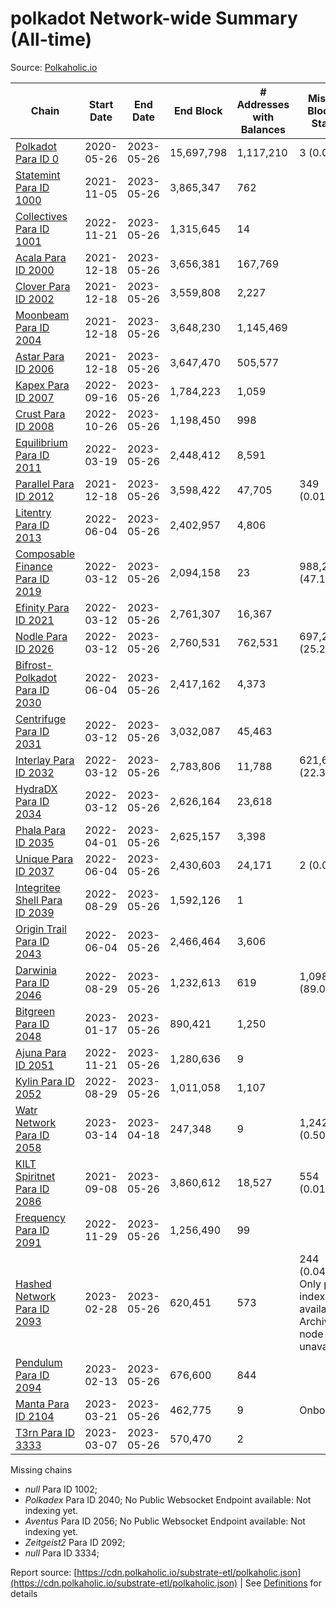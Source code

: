 # polkadot Network-wide Summary (All-time)

Source: [Polkaholic.io](https://polkaholic.io)


| Chain            | Start Date | End Date | End Block | # Addresses with Balances | Missing Blocks / Status |
| ---------------- | ---------- | ---------| --------- | ------------------------- | ----------------------- |
| [Polkadot Para ID 0](/polkadot/0-polkadot) | 2020-05-26 | 2023-05-26 | 15,697,798 |  1,117,210 | 3 (0.00%)  |
| [Statemint Para ID 1000](/polkadot/1000-statemint) | 2021-11-05 | 2023-05-26 | 3,865,347 |  762 |    |
| [Collectives Para ID 1001](/polkadot/1001-collectives) | 2022-11-21 | 2023-05-26 | 1,315,645 |  14 |    |
| [Acala Para ID 2000](/polkadot/2000-acala) | 2021-12-18 | 2023-05-26 | 3,656,381 |  167,769 |    |
| [Clover Para ID 2002](/polkadot/2002-clover) | 2021-12-18 | 2023-05-26 | 3,559,808 |  2,227 |    |
| [Moonbeam Para ID 2004](/polkadot/2004-moonbeam) | 2021-12-18 | 2023-05-26 | 3,648,230 |  1,145,469 |    |
| [Astar Para ID 2006](/polkadot/2006-astar) | 2021-12-18 | 2023-05-26 | 3,647,470 |  505,577 |    |
| [Kapex Para ID 2007](/polkadot/2007-kapex) | 2022-09-16 | 2023-05-26 | 1,784,223 |  1,059 |    |
| [Crust Para ID 2008](/polkadot/2008-crust) | 2022-10-26 | 2023-05-26 | 1,198,450 |  998 |    |
| [Equilibrium Para ID 2011](/polkadot/2011-equilibrium) | 2022-03-19 | 2023-05-26 | 2,448,412 |  8,591 |    |
| [Parallel Para ID 2012](/polkadot/2012-parallel) | 2021-12-18 | 2023-05-26 | 3,598,422 |  47,705 | 349 (0.01%)  |
| [Litentry Para ID 2013](/polkadot/2013-litentry) | 2022-06-04 | 2023-05-26 | 2,402,957 |  4,806 |    |
| [Composable Finance Para ID 2019](/polkadot/2019-composable) | 2022-03-12 | 2023-05-26 | 2,094,158 |  23 | 988,228 (47.19%)  |
| [Efinity Para ID 2021](/polkadot/2021-efinity) | 2022-03-12 | 2023-05-26 | 2,761,307 |  16,367 |    |
| [Nodle Para ID 2026](/polkadot/2026-nodle) | 2022-03-12 | 2023-05-26 | 2,760,531 |  762,531 | 697,249 (25.26%)  |
| [Bifrost-Polkadot Para ID 2030](/polkadot/2030-bifrost-dot) | 2022-06-04 | 2023-05-26 | 2,417,162 |  4,373 |    |
| [Centrifuge Para ID 2031](/polkadot/2031-centrifuge) | 2022-03-12 | 2023-05-26 | 3,032,087 |  45,463 |    |
| [Interlay Para ID 2032](/polkadot/2032-interlay) | 2022-03-12 | 2023-05-26 | 2,783,806 |  11,788 | 621,626 (22.33%)  |
| [HydraDX Para ID 2034](/polkadot/2034-hydradx) | 2022-03-12 | 2023-05-26 | 2,626,164 |  23,618 |    |
| [Phala Para ID 2035](/polkadot/2035-phala) | 2022-04-01 | 2023-05-26 | 2,625,157 |  3,398 |    |
| [Unique Para ID 2037](/polkadot/2037-unique) | 2022-06-04 | 2023-05-26 | 2,430,603 |  24,171 | 2 (0.00%)  |
| [Integritee Shell Para ID 2039](/polkadot/2039-integritee-shell) | 2022-08-29 | 2023-05-26 | 1,592,126 |  1 |    |
| [Origin Trail Para ID 2043](/polkadot/2043-origintrail) | 2022-06-04 | 2023-05-26 | 2,466,464 |  3,606 |    |
| [Darwinia Para ID 2046](/polkadot/2046-darwinia) | 2022-08-29 | 2023-05-26 | 1,232,613 |  619 | 1,098,150 (89.09%)  |
| [Bitgreen Para ID 2048](/polkadot/2048-bitgreen) | 2023-01-17 | 2023-05-26 | 890,421 |  1,250 |    |
| [Ajuna Para ID 2051](/polkadot/2051-ajuna) | 2022-11-21 | 2023-05-26 | 1,280,636 |  9 |    |
| [Kylin Para ID 2052](/polkadot/2052-kylin) | 2022-08-29 | 2023-05-26 | 1,011,058 |  1,107 |    |
| [Watr Network Para ID 2058](/polkadot/2058-watr) | 2023-03-14 | 2023-04-18 | 247,348 |  9 | 1,242 (0.50%)  |
| [KILT Spiritnet Para ID 2086](/polkadot/2086-kilt) | 2021-09-08 | 2023-05-26 | 3,860,612 |  18,527 | 554 (0.01%)  |
| [Frequency Para ID 2091](/polkadot/2091-frequency) | 2022-11-29 | 2023-05-26 | 1,256,490 |  99 |    |
| [Hashed Network Para ID 2093](/polkadot/2093-hashed) | 2023-02-28 | 2023-05-26 | 620,451 |  573 | 244 (0.04%) Only partial index available: Archive node unavailable |
| [Pendulum Para ID 2094](/polkadot/2094-pendulum) | 2023-02-13 | 2023-05-26 | 676,600 |  844 |    |
| [Manta Para ID 2104](/polkadot/2104-manta) | 2023-03-21 | 2023-05-26 | 462,775 |  9 |   Onboarding |
| [T3rn Para ID 3333](/polkadot/3333-t3rn) | 2023-03-07 | 2023-05-26 | 570,470 |  2 |    |

Missing chains


* *null* Para ID 1002; 
* *Polkadex* Para ID 2040; No Public Websocket Endpoint available: Not indexing yet.
* *Aventus* Para ID 2056; No Public Websocket Endpoint available: Not indexing yet.
* *Zeitgeist2* Para ID 2092; 
* *null* Para ID 3334; 

Report source: [https://cdn.polkaholic.io/substrate-etl/polkaholic.json](https://cdn.polkaholic.io/substrate-etl/polkaholic.json) | See [Definitions](/DEFINITIONS.md) for details

